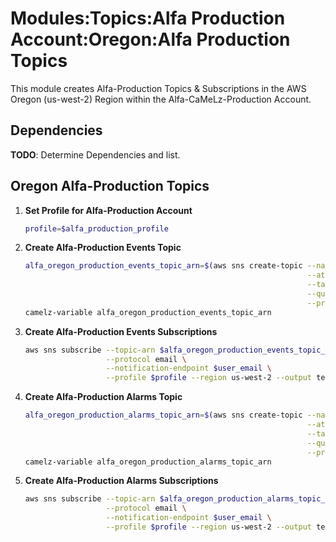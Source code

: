# Modules:Topics:Alfa Production Account:Oregon:Alfa Production Topics

This module creates Alfa-Production Topics & Subscriptions in the AWS Oregon (us-west-2) Region within the
Alfa-CaMeLz-Production Account.

## Dependencies

**TODO**: Determine Dependencies and list.

## Oregon Alfa-Production Topics

1. **Set Profile for Alfa-Production Account**

    ```bash
    profile=$alfa_production_profile
    ```

1. **Create Alfa-Production Events Topic**

    ```bash
    alfa_oregon_production_events_topic_arn=$(aws sns create-topic --name Events \
                                                                   --attributes "DisplayName=ALFP Events" \
                                                                   --tags Key=Name,Value=Alfa-Production-Events-Topic Key=Company,Value=Alfa Key=Environment,Value=Production \
                                                                   --query 'TopicArn' \
                                                                   --profile $profile --region us-west-2 --output text)
    camelz-variable alfa_oregon_production_events_topic_arn
    ```

1. **Create Alfa-Production Events Subscriptions**

    ```bash
    aws sns subscribe --topic-arn $alfa_oregon_production_events_topic_arn \
                      --protocol email \
                      --notification-endpoint $user_email \
                      --profile $profile --region us-west-2 --output text
    ```

1. **Create Alfa-Production Alarms Topic**

    ```bash
    alfa_oregon_production_alarms_topic_arn=$(aws sns create-topic --name Alarms \
                                                                   --attributes "DisplayName=ALFP Alarms" \
                                                                   --tags Key=Name,Value=Alfa-Production-Alarms-Topic Key=Company,Value=Alfa Key=Environment,Value=Production \
                                                                   --query 'TopicArn' \
                                                                   --profile $profile --region us-west-2 --output text)
    camelz-variable alfa_oregon_production_alarms_topic_arn
    ```

1. **Create Alfa-Production Alarms Subscriptions**

    ```bash
    aws sns subscribe --topic-arn $alfa_oregon_production_alarms_topic_arn \
                      --protocol email \
                      --notification-endpoint $user_email \
                      --profile $profile --region us-west-2 --output text
    ```
